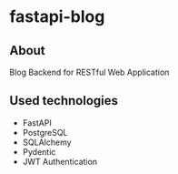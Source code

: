# fastapi-blog

## About
Blog Backend for RESTful Web Application

## Used technologies
- FastAPI
- PostgreSQL
- SQLAlchemy
- Pydentic
- JWT Authentication
